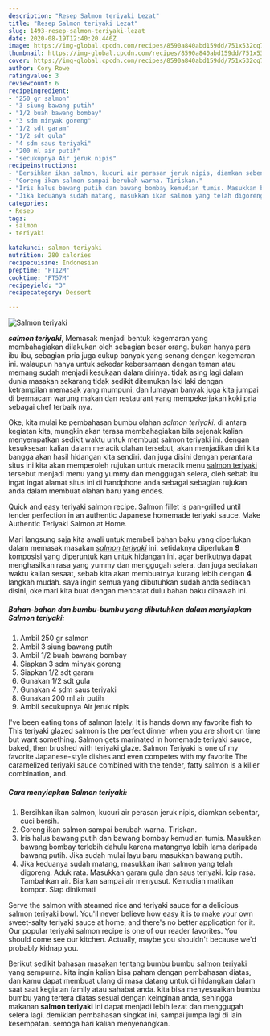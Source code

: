 ```yaml
---
description: "Resep Salmon teriyaki Lezat"
title: "Resep Salmon teriyaki Lezat"
slug: 1493-resep-salmon-teriyaki-lezat
date: 2020-08-19T12:40:20.446Z
image: https://img-global.cpcdn.com/recipes/8590a840abd159dd/751x532cq70/salmon-teriyaki-foto-resep-utama.jpg
thumbnail: https://img-global.cpcdn.com/recipes/8590a840abd159dd/751x532cq70/salmon-teriyaki-foto-resep-utama.jpg
cover: https://img-global.cpcdn.com/recipes/8590a840abd159dd/751x532cq70/salmon-teriyaki-foto-resep-utama.jpg
author: Cory Rowe
ratingvalue: 3
reviewcount: 6
recipeingredient:
- "250 gr salmon"
- "3 siung bawang putih"
- "1/2 buah bawang bombay"
- "3 sdm minyak goreng"
- "1/2 sdt garam"
- "1/2 sdt gula"
- "4 sdm saus teriyaki"
- "200 ml air putih"
- "secukupnya Air jeruk nipis"
recipeinstructions:
- "Bersihkan ikan salmon, kucuri air perasan jeruk nipis, diamkan sebentar, cuci bersih."
- "Goreng ikan salmon sampai berubah warna. Tiriskan."
- "Iris halus bawang putih dan bawang bombay kemudian tumis. Masukkan bawang bombay terlebih dahulu karena matangnya lebih lama daripada bawang putih. Jika sudah mulai layu baru masukkan bawang putih."
- "Jika keduanya sudah matang, masukkan ikan salmon yang telah digoreng. Aduk rata. Masukkan garam gula dan saus teriyaki. Icip rasa. Tambahkan air. Biarkan sampai air menyusut. Kemudian matikan kompor. Siap dinikmati"
categories:
- Resep
tags:
- salmon
- teriyaki

katakunci: salmon teriyaki 
nutrition: 280 calories
recipecuisine: Indonesian
preptime: "PT12M"
cooktime: "PT57M"
recipeyield: "3"
recipecategory: Dessert

---
```



![Salmon teriyaki](https://img-global.cpcdn.com/recipes/8590a840abd159dd/751x532cq70/salmon-teriyaki-foto-resep-utama.jpg)

<b><i>salmon teriyaki</i></b>, Memasak menjadi bentuk kegemaran yang membahagiakan dilakukan oleh sebagian besar orang. bukan hanya para ibu ibu, sebagian pria juga cukup banyak yang senang dengan kegemaran ini. walaupun hanya untuk sekedar kebersamaan dengan teman atau memang sudah menjadi kesukaan dalam dirinya. tidak asing lagi dalam dunia masakan sekarang tidak sedikit ditemukan laki laki dengan ketrampilan memasak yang mumpuni, dan lumayan banyak juga kita jumpai di bermacam warung makan dan restaurant yang mempekerjakan koki pria sebagai chef terbaik nya.

Oke, kita mulai ke pembahasan bumbu olahan <i>salmon teriyaki</i>. di antara kegiatan kita, mungkin akan terasa membahagiakan bila sejenak kalian menyempatkan sedikit waktu untuk membuat salmon teriyaki ini. dengan kesuksesan kalian dalam meracik olahan tersebut, akan menjadikan diri kita bangga akan hasil hidangan kita sendiri. dan juga disini dengan perantara situs ini kita akan memperoleh rujukan untuk meracik menu <u>salmon teriyaki</u> tersebut menjadi menu yang yummy dan menggugah selera, oleh sebab itu ingat ingat alamat situs ini di handphone anda sebagai sebagian rujukan anda dalam membuat olahan baru yang endes.

Quick and easy teriyaki salmon recipe. Salmon fillet is pan-grilled until tender perfection in an authentic Japanese homemade teriyaki sauce. Make Authentic Teriyaki Salmon at Home.


Mari langsung saja kita awali untuk membeli bahan baku yang diperlukan dalam memasak masakan <u><i>salmon teriyaki</i></u> ini. setidaknya diperlukan <b>9</b> komposisi yang diperuntuk kan untuk hidangan ini. agar berikutnya dapat menghasilkan rasa yang yummy dan menggugah selera. dan juga sediakan waktu kalian sesaat, sebab kita akan membuatnya kurang lebih dengan <b>4</b> langkah mudah. saya ingin semua yang dibutuhkan sudah anda sediakan disini, oke mari kita buat dengan mencatat dulu bahan baku dibawah ini.

<!--inarticleads1-->

##### Bahan-bahan dan bumbu-bumbu yang dibutuhkan dalam menyiapkan Salmon teriyaki:

1. Ambil 250 gr salmon
1. Ambil 3 siung bawang putih
1. Ambil 1/2 buah bawang bombay
1. Siapkan 3 sdm minyak goreng
1. Siapkan 1/2 sdt garam
1. Gunakan 1/2 sdt gula
1. Gunakan 4 sdm saus teriyaki
1. Gunakan 200 ml air putih
1. Ambil secukupnya Air jeruk nipis


I&#39;ve been eating tons of salmon lately. It is hands down my favorite fish to This teriyaki glazed salmon is the perfect dinner when you are short on time but want something. Salmon gets marinated in homemade teriyaki sauce, baked, then brushed with teriyaki glaze. Salmon Teriyaki is one of my favorite Japanese-style dishes and even competes with my favorite The caramelized teriyaki sauce combined with the tender, fatty salmon is a killer combination, and. 

<!--inarticleads2-->

##### Cara menyiapkan Salmon teriyaki:

1. Bersihkan ikan salmon, kucuri air perasan jeruk nipis, diamkan sebentar, cuci bersih.
1. Goreng ikan salmon sampai berubah warna. Tiriskan.
1. Iris halus bawang putih dan bawang bombay kemudian tumis. Masukkan bawang bombay terlebih dahulu karena matangnya lebih lama daripada bawang putih. Jika sudah mulai layu baru masukkan bawang putih.
1. Jika keduanya sudah matang, masukkan ikan salmon yang telah digoreng. Aduk rata. Masukkan garam gula dan saus teriyaki. Icip rasa. Tambahkan air. Biarkan sampai air menyusut. Kemudian matikan kompor. Siap dinikmati


Serve the salmon with steamed rice and teriyaki sauce for a delicious salmon teriyaki bowl. You&#39;ll never believe how easy it is to make your own sweet-salty teriyaki sauce at home, and there&#39;s no better application for it. Our popular teriyaki salmon recipe is one of our reader favorites. You should come see our kitchen. Actually, maybe you shouldn&#39;t because we&#39;d probably kidnap you. 

Berikut sedikit bahasan masakan tentang bumbu bumbu <u>salmon teriyaki</u> yang sempurna. kita ingin kalian bisa paham dengan pembahasan diatas, dan kamu dapat membuat ulang di masa datang untuk di hidangkan dalam saat saat kegiatan family atau sahabat anda. kita bisa menyesuaikan bumbu bumbu yang tertera diatas sesuai dengan keinginan anda, sehingga makanan <b>salmon teriyaki</b> ini dapat menjadi lebih lezat dan menggugah selera lagi. demikian pembahasan singkat ini, sampai jumpa lagi di lain kesempatan. semoga hari kalian menyenangkan.
